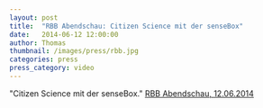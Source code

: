 ```yaml
---
layout: post
title:  "RBB Abendschau: Citizen Science mit der senseBox"
date:   2014-06-12 12:00:00
author: Thomas
thumbnail: /images/press/rbb.jpg
categories: press
press_category: video
---
```

"Citizen Science mit der senseBox."
<a href="https://www.youtube.com/watch?v=9uR41-uTVuw">RBB Abendschau, 12.06.2014</a>
